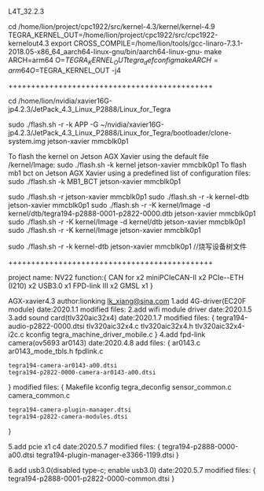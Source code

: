 L4T_32.2.3

cd /home/lion/project/cpc1922/src/kernel-4.3/kernel/kernel-4.9
TEGRA_KERNEL_OUT=/home/lion/project/cpc1922/src/cpc1922-kernelout4.3
export CROSS_COMPILE=/home/lion/tools/gcc-linaro-7.3.1-2018.05-x86_64_aarch64-linux-gnu/bin/aarch64-linux-gnu-
make ARCH=arm64 O=$TEGRA_KERNEL_OUT tegra_defconfig
make ARCH=arm64 O=$TEGRA_KERNEL_OUT -j4

+++++++++++++++++++++++++++++++++++++++++++++

cd /home/lion/nvidia/xavier16G-jp4.2.3/JetPack_4.3_Linux_P2888/Linux_for_Tegra

sudo ./flash.sh -r -k APP -G ~/nvidia/xavier16G-jp4.2.3/JetPack_4.3_Linux_P2888/Linux_for_Tegra/bootloader/clone-system.img jetson-xavier mmcblk0p1

To flash the kernel on Jetson AGX Xavier using the default file <L4T>/kernel/Image:
sudo ./flash.sh -k kernel jetson-xavier mmcblk0p1
To flash mb1 bct on Jetson AGX Xavier using a predefined list of configuration files:
sudo ./flash.sh -k MB1_BCT jetson-xavier mmcblk0p1

sudo ./flash.sh -r jetson-xavier mmcblk0p1
sudo ./flash.sh -r -k kernel-dtb jetson-xavier mmcblk0p1
sudo ./flash.sh -r -K kernel/Image -d kernel/dtb/tegra194-p2888-0001-p2822-0000.dtb jetson-xavier mmcblk0p1
sudo ./flash.sh -r -K kernel/Image -d kernel/dtb jetson-xavier mmcblk0p1
sudo ./flash.sh -r -K kernel/Image jetson-xavier mmcblk0p1

sudo ./flash.sh -r -k kernel-dtb jetson-xavier mmcblk0p1  //烧写设备树文件

+++++++++++++++++++++++++++++++++++++++++++++

project name: NV22
function:{
	CAN for x2
	miniPCIeCAN-II x2
	PCIe--ETH (I210) x2
	USB3.0 x1
	FPD-link III x2
	GMSL x1
}

AGX-xavier4.3
author:lionking <lk_xiang@sina.com>
1.add 4G-driver(EC20F module)
date:2020.1.1
modified files:
2.add wifi module driver
date:2020.1.5
3.add sound card(tlv320aic32x4)
date:2020.1.7
modified files:
{
	tegra194-audio-p2822-0000.dtsi
	tlv320aic32x4.c
	tlv320aic32x4.h
	tlv320aic32x4-i2c.c
	kconfig
	tegra_machine_driver_mobile.c
}
4.add fpd-link camera(ov5693 ar0143)
date:2020.4.8
add files:
{
	ar0143.c
	ar0143_mode_tbls.h
	fpdlink.c

	tegra194-camera-ar0143-a00.dtsi
	tegra194-p2822-0000-camera-ar0143-a00.dtsi
}
modified files:
{
	Makefile
	kconfig
	tegra_deconfig
	sensor_common.c
	camera_common.c

	tegra194-camera-plugin-manager.dtsi
	tegra194-p2822-camera-modules.dtsi
}

5.add pcie x1 c4
date:2020.5.7
modified files:
{
	tegra194-p2888-0000-a00.dtsi
	tegra194-plugin-manager-e3366-1199.dtsi
}

6.add usb3.0(disabled type-c; enable usb3.0)
date:2020.5.7
modified files:
{
	tegra194-p2888-0001-p2822-0000-common.dtsi
}

